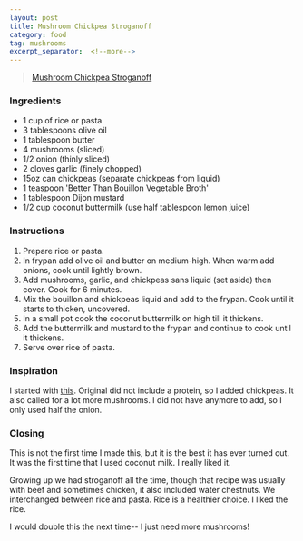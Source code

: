 ```yaml
---
layout: post
title: Mushroom Chickpea Stroganoff
category: food
tag: mushrooms
excerpt_separator:  <!--more-->
---
```


<blockquote class="imgur-embed-pub" lang="en" data-id="a/4vGFvgU"  ><a href="//imgur.com/a/4vGFvgU">Mushroom Chickpea Stroganoff</a></blockquote><script async src="//s.imgur.com/min/embed.js" charset="utf-8"></script>

### Ingredients
* 1 cup of rice or pasta
* 3 tablespoons olive oil
* 1 tablespoon butter
* 4 mushrooms (sliced)
* 1/2 onion (thinly sliced)
* 2 cloves garlic (finely chopped)
* 15oz can chickpeas (separate chickpeas from liquid)
* 1 teaspoon 'Better Than Bouillon Vegetable Broth'
* 1 tablespoon Dijon mustard
* 1/2 cup coconut buttermilk (use half tablespoon lemon juice)

### Instructions
1. Prepare rice or pasta.
2. In frypan add olive oil and butter on medium-high. When warm add onions, cook until lightly brown.
3. Add mushrooms, garlic, and chickpeas sans liquid (set aside) then cover. Cook for 6 minutes.
4. Mix the bouillon and chickpeas liquid and add to the frypan. Cook until it starts to thicken, uncovered.
5. In a small pot cook the coconut buttermilk on high till it thickens.
6. Add the buttermilk and mustard to the frypan and continue to cook until it thickens.
7. Serve over rice of pasta.

### Inspiration
I started with <a href="http://www.savoryreviews.com/2009/10/25/mushroom-stroganoff/" target="_blank">this</a>. Original did not include a protein, so I added chickpeas. It also called for a lot more mushrooms. I did not have anymore to add, so I only used half the onion.

### Closing
This is not the first time I made this, but it is the best it has ever turned out. It was the first time that I used coconut milk. I really liked it.

Growing up we had stroganoff all the time, though that recipe was usually with beef and sometimes chicken, it also included water chestnuts. We interchanged between rice and pasta. Rice is a healthier choice. I liked the rice.

I would double this the next time-- I just need more mushrooms!